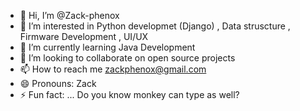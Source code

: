 - 👋 Hi, I’m @Zack-phenox
- 👀 I’m interested in Python developmet (Django) , Data struscture , Firmware Development , UI/UX 
- 🌱 I’m currently learning Java Development
- 💞️ I’m looking to collaborate on open source projects
- 📫 How to reach me zackphenox@gmail.com 
- 😄 Pronouns: Zack
- ⚡ Fun fact: ... Do you know monkey can type as well?     

<!---
Zack-phenox/Zack-phenox is a ✨ special ✨ repository because its `README.md` (this file) appears on your GitHub profile.
You can click the Preview link to take a look at your changes.
--->
